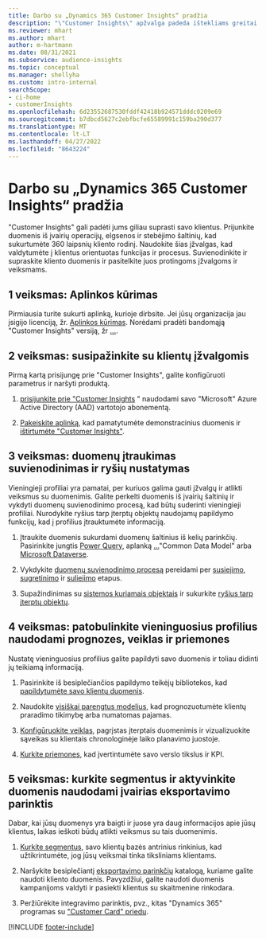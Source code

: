 ```yaml
---
title: Darbo su „Dynamics 365 Customer Insights“ pradžia
description: "\"Customer Insights\" apžvalga padeda ištekliams greitai pradėti."
ms.reviewer: mhart
ms.author: mhart
author: m-hartmann
ms.date: 08/31/2021
ms.subservice: audience-insights
ms.topic: conceptual
ms.manager: shellyha
ms.custom: intro-internal
searchScope:
- ci-home
- customerInsights
ms.openlocfilehash: 6d23552687530fddf42418b924571dddc0209e69
ms.sourcegitcommit: b7dbcd5627c2ebfbcfe65589991c159ba290d377
ms.translationtype: MT
ms.contentlocale: lt-LT
ms.lasthandoff: 04/27/2022
ms.locfileid: "8643224"
---
```

# <a name="get-started-with-dynamics-365-customer-insights"></a>Darbo su „Dynamics 365 Customer Insights“ pradžia

"Customer Insights" gali padėti jums giliau suprasti savo klientus. Prijunkite duomenis iš įvairių operacijų, elgsenos ir stebėjimo šaltinių, kad sukurtumėte 360 laipsnių kliento rodinį. Naudokite šias įžvalgas, kad valdytumėte į klientus orientuotas funkcijas ir procesus. Suvienodinkite ir supraskite kliento duomenis ir pasitelkite juos protingoms įžvalgoms ir veiksmams.

## <a name="step-1-create-an-environment"></a>1 veiksmas: Aplinkos kūrimas

Pirmiausia turite sukurti aplinką, kurioje dirbsite. Jei jūsų organizacija jau įsigijo licenciją, žr. [Aplinkos kūrimas](create-environment.md). Norėdami pradėti bandomąją "Customer Insights" versiją, žr [...](trial-signup.md). 

## <a name="step-2-explore-customer-insights"></a>2 veiksmas: susipažinkite su klientų įžvalgomis

Pirmą kartą prisijungę prie "Customer Insights", galite konfigūruoti parametrus ir naršyti produktą.

1. [prisijunkite prie "Customer Insights](https://home.ci.ai.dynamics.com) " naudodami savo "Microsoft" Azure Active Directory (AAD) vartotojo abonementą.

1. [Pakeiskite aplinką](manage-environments.md#switch-environments), kad pamatytumėte demonstracinius duomenis ir [ištirtumėte "Customer Insights"](home.md).

##  <a name="step-3-ingest-unify-and-set-up-relationships-for-your-data"></a>3 veiksmas: duomenų įtraukimas suvienodinimas ir ryšių nustatymas

Vieningieji profiliai yra pamatai, per kuriuos galima gauti įžvalgų ir atlikti veiksmus su duomenimis. Galite perkelti duomenis iš įvairių šaltinių ir vykdyti duomenų suvienodinimo procesą, kad būtų suderinti vieningieji profiliai. Nurodykite ryšius tarp įterptų objektų naudojamų papildymo funkcijų, kad į profilius įtrauktumėte informaciją. 

1. Įtraukite duomenis sukurdami duomenų šaltinius iš kelių parinkčių. Pasirinkite jungtis [Power Query](connect-power-query.md), aplanką [...](connect-common-data-model.md)"Common Data Model" arba [Microsoft Dataverse](connect-dataverse-managed-lake.md). 

1. Vykdykite [duomenų suvienodinimo procesą](data-unification.md) pereidami per [susiejimo](map-entities.md), [sugretinimo](match-entities.md) ir [suliejimo](merge-entities.md) etapus.

1. Supažindinimas su [sistemos kuriamais objektais](entities.md) ir sukurkite [ryšius tarp įterptų objektų](relationships.md).
    
## <a name="step-4-enhance-unified-profiles-with-predictions-activities-and-measures"></a>4 veiksmas: patobulinkite vieninguosius profilius naudodami prognozes, veiklas ir priemones

Nustatę vieninguosius profilius galite papildyti savo duomenis ir toliau didinti jų teikiamą informaciją.

1. Pasirinkite iš besiplečiančios papildymo teikėjų bibliotekos, kad [papildytumėte savo klientų duomenis](enrichment-hub.md).

1. Naudokite [visiškai parengtus modelius](predictions-overview.md), kad prognozuotumėte klientų praradimo tikimybę arba numatomas pajamas.

1. [Konfigūruokite veiklas](activities.md), pagrįstas įterptais duomenimis ir vizualizuokite sąveikas su klientais chronologinėje laiko planavimo juostoje. 

1. [Kurkite priemones](measures.md), kad įvertintumėte savo verslo tikslus ir KPI.
 
## <a name="step-5-create-segments-and-activate-data-through-various-export-options"></a>5 veiksmas: kurkite segmentus ir aktyvinkite duomenis naudodami įvairias eksportavimo parinktis

Dabar, kai jūsų duomenys yra baigti ir juose yra daug informacijos apie jūsų klientus, laikas ieškoti būdų atlikti veiksmus su tais duomenimis. 

1. [Kurkite segmentus](segments.md), savo klientų bazės antrinius rinkinius, kad užtikrintumėte, jog jūsų veiksmai tinka tiksliniams klientams.

1. Naršykite besiplečiantį [eksportavimo parinkčių](export-destinations.md) katalogą, kuriame galite naudoti kliento duomenis. Pavyzdžiui, galite naudoti duomenis kampanijoms valdyti ir pasiekti klientus su skaitmenine rinkodara.

1. Peržiūrėkite integravimo parinktis, pvz., kitas "Dynamics 365" programas su ["Customer Card" priedu](customer-card-add-in.md).  


[!INCLUDE [footer-include](includes/footer-banner.md)]